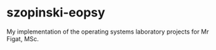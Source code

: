 # szopinski-eopsy

My implementation of the operating systems laboratory projects for Mr Figat, MSc.
